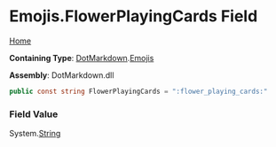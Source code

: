# Emojis\.FlowerPlayingCards Field

[Home](../../../README.md)

**Containing Type**: [DotMarkdown](../../README.md)\.[Emojis](../README.md)

**Assembly**: DotMarkdown\.dll

```csharp
public const string FlowerPlayingCards = ":flower_playing_cards:"
```

### Field Value

System\.[String](https://docs.microsoft.com/en-us/dotnet/api/system.string)